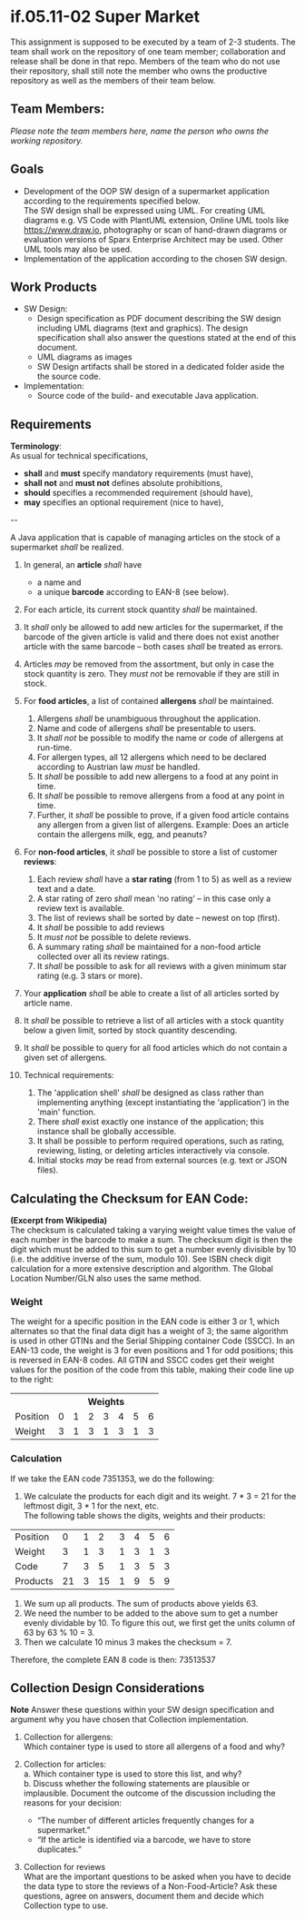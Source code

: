 # if.05.11-02 Super Market

This assignment is supposed to be executed by a team of 2-3 students. 
The team shall work on the repository of one team member; collaboration and release shall be done in that repo.
Members of the team who do not use their repository, shall still note the member who owns the productive repository as well as the members of their team below.

## Team Members:

_Please note the team members here, name the person who owns the working repository._

## Goals
+ Development of the OOP SW design of a supermarket application according to the requirements specified below.  
The SW design shall be expressed using UML. For creating UML diagrams e.g. VS Code with PlantUML extension, Online UML tools like https://www.draw.io, photography or scan of hand-drawn diagrams or evaluation versions of Sparx Enterprise Architect may be used. Other UML tools may also be used.
+ Implementation of the application according to the chosen SW design.

## Work Products
+ SW Design: 
    + Design specification as PDF document describing the SW design including UML diagrams (text and graphics). The design specification shall also answer the questions stated at the end of this document.
    + UML diagrams as images
    + SW Design artifacts shall be stored in a dedicated folder aside the the source code.
+ Implementation:
    + Source code of the build- and executable Java application.

## Requirements

__Terminology__:  
As usual for technical specifications, 
+ __shall__ and __must__ specify mandatory requirements (must have),
+ __shall not__ and __must not__ defines absolute prohibitions,
+ __should__ specifies a recommended requirement (should have),
+ __may__ specifies an optional requirement (nice to have),

--


A Java application that is capable of managing articles on the stock of a supermarket _shall_ be realized.   

1. In general, an __article__ _shall_ have
    + a name and  
    + a unique __barcode__ according to EAN-8 (see below). 

1. For each article, its current stock quantity _shall_ be maintained.

1. It _shall_ only be allowed to add new articles for the supermarket, if the barcode of the given article is valid and there does not exist another article with the same barcode – both cases _shall_ be treated as errors. 

1. Articles _may_ be removed from the assortment, but only in case the stock quantity is zero. They _must not_ be removable if they are still in stock.

1. For __food articles__, a list of contained __allergens__ _shall_ be maintained. 
    1. Allergens _shall_ be unambiguous throughout the application. 
    1. Name and code of allergens _shall_ be presentable to users.
    1. It _shall not_ be possible to modify the name or code of allergens at run-time.
    1. For allergen types, all 12 allergens which need to be declared according to Austrian law _must_ be handled. 
    1. It _shall_ be possible to add new allergens to a food at any point in time.
    1. It _shall_ be possible to remove allergens from a food at any point in time. 
    1. Further, it _shall_ be possible to prove, if a given food article contains any allergen from a given list of allergens. Example: Does an article contain the allergens milk, egg, and peanuts?

1. For __non-food articles__, it _shall_ be possible to store a list of customer __reviews__:
    1. Each review _shall_ have a __star rating__ (from 1 to 5) as well as a review text and a date. 
    1. A star rating of zero _shall_ mean 'no rating' – in this case only a review text is available. 
    1. The list of reviews shall be sorted by date – newest on top (first). 
    1. It _shall_ be possible to add reviews 
    1. It _must not_ be possible to delete reviews. 
    1. A summary rating _shall_ be maintained for a non-food article collected over all its review ratings. 
    1. It _shall_ be possible to ask for all reviews with a given minimum star rating (e.g. 3 stars or more). 

1. Your __application__ _shall_ be able to create a list of all articles sorted by article name. 

1. It _shall_ be possible to retrieve a list of all articles with a stock quantity below a given limit, sorted by stock quantity descending. 

1. It _shall_ be possible to query for all food articles which do not contain a given set of allergens.

1. Technical requirements: 
    1. The 'application shell' _shall_ be designed as class rather than implementing anything (except instantiating the 'application') in the 'main' function.
    1. There _shall_ exist exactly one instance of the application;
    this instance shall be globally accessible.
    1. It shall be possible to perform required operations, such as rating, reviewing, listing, or deleting articles interactively via console.
    1. Initial stocks _may_ be read from external sources (e.g. text or JSON files).

## Calculating the Checksum for EAN Code:
__(Excerpt from Wikipedia)__  
The checksum is calculated taking a varying weight value times the value of each number in the barcode to make a sum. The checksum digit is then the digit which must be added to this sum to get a number evenly divisible by 10 (i.e. the additive inverse of the sum, modulo 10). See ISBN check digit calculation for a more extensive description and algorithm. The Global Location Number/GLN also uses the same method.

### Weight
The weight for a specific position in the EAN code is either 3 or 1, which alternates so that the final data digit has a weight of 3; the same algorithm is used in other GTINs and the Serial Shipping container Code (SSCC). In an EAN-13 code, the weight is 3 for even positions and 1 for odd positions; this is reversed in EAN-8 codes. All GTIN and SSCC codes get their weight values for the position of the code from this table, making their code line up to the right:

<table> 
<tr><th></th><th colspan="7">Weights</th></tr>
<tr><td>Position</td><td>0</td><td>1</td><td>2</td><td>3</td><td>4</td><td>5</td><td>6</td></tr>
<tr><td>Weight</td><td>3</td><td>1</td><td>3</td><td>1</td><td>3</td><td>1</td><td>3</td></tr>
</table>

### Calculation
If we take the EAN code 7351353, we do the following:
1.	We calculate the products for each digit and its weight. 7 * 3 = 21 for the leftmost digit, 3 * 1 for the next, etc.  
The following table shows the digits, weights and their products:

<table> 
<tr><td>Position</td><td>0</td><td>1</td><td>2</td><td>3</td><td>4</td><td>5</td><td>6</td></tr>
<tr><td>Weight  </td><td>3</td><td>1</td><td>3</td><td>1</td><td>3</td><td>1</td><td>3</td></tr>
<tr><td>Code    </td><td>7</td><td>3</td><td>5</td><td>1</td><td>3</td><td>5</td><td>3</td></tr>
<tr><td>Products</td><td>21</td><td>3</td><td>15</td><td>1</td><td>9</td><td>5</td><td>9</td></tr>
</table>

1.	We sum up all products. The sum of products above yields 63.
1.	We need the number to be added to the above sum to get a number evenly dividable by 10. To figure this out, we first get the units column of 63 by 63 % 10 = 3.
1.	Then we calculate 10 minus 3 makes the checksum = 7.  

Therefore, the complete EAN 8 code is then: 73513537

## Collection Design Considerations
__Note__ Answer these questions within your SW design specification and argument why you have chosen that Collection implementation.
1. Collection for allergens:  
Which container type is used to store all allergens of a food and why?

1. Collection for articles:  
  a. Which container type is used to store this list, and why?  
  b. Discuss whether the following statements are plausible or implausible. Document the outcome of the discussion including the reasons for your decision:
    + “The number of different articles frequently changes for a supermarket.”
    + “If the article is identified via a barcode, we have to store duplicates.”  

1. Collection for reviews  
What are the important questions to be asked when you have to decide the data type to store the reviews of a Non-Food-Article? Ask these questions, agree on answers, document them and decide which Collection type to use.
